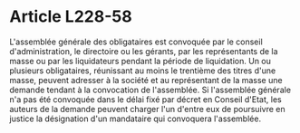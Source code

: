 # Article L228-58

L'assemblée générale des obligataires est convoquée par le conseil d'administration, le directoire ou les gérants, par les représentants de la masse ou par les liquidateurs pendant la période de liquidation.   Un ou plusieurs obligataires, réunissant au moins le trentième des titres d'une masse, peuvent adresser à la société et au représentant de la masse une demande tendant à la convocation de l'assemblée.   Si l'assemblée générale n'a pas été convoquée dans le délai fixé par décret en Conseil d'Etat, les auteurs de la demande peuvent charger l'un d'entre eux de poursuivre en justice la désignation d'un mandataire qui convoquera l'assemblée.